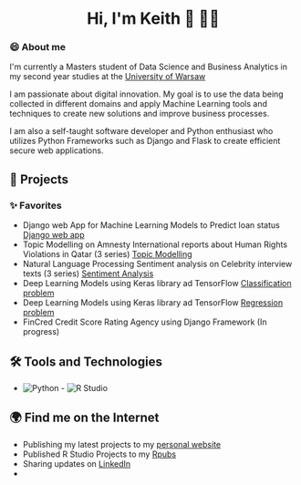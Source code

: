                                                
<div align="center">
  <h1>Hi, I'm Keith 👋 👨‍💻</h1>
</div>


### 😄 About me 
I'm currently a Masters student of Data Science and Business Analytics in my second year studies at the [University of Warsaw](https://en.uw.edu.pl/)

I am passionate about digital innovation. My goal is to use the data being collected in different domains and apply Machine Learning tools and techniques to create new solutions and improve business processes.

I am also a self-taught software developer and Python enthusiast who utilizes Python Frameworks such as Django and Flask to create efficient secure web applications.


## 🔭 Projects
### ✨ Favorites
- Django web App for Machine Learning Models to Predict loan status [Django web app](https://web-production-3150.up.railway.app/)
- Topic Modelling on Amnesty International reports about Human Rights Violations in Qatar (3 series) [Topic Modelling](https://github.com/Keith-Mpala/Topic-Modelling---Human-Rights-Abuses-in-Qatar-Part-3/blob/main/NLP%20Human%20Rights%20Abuses%20in%20Qatar%20Project%20Part%203.ipynb)
- Natural Language Processing Sentiment analysis on Celebrity interview texts (3 series) [Sentiment Analysis](https://github.com/Keith-Mpala/Natural-Language-Process---Celebrity-Interviews-Project-Part-1/blob/main/NLP%20Celebrity%20Interview%20Text%20Project%20Part%201.ipynb)
- Deep Learning Models using Keras library ad TensorFlow [Classification problem](https://github.com/Keith-Mpala/Deep-Learning-Models-using-Keras-library-Classification-problem/blob/main/Keras%20Cancer%20Classification%20Benign_%20Malign.ipynb)
- Deep Learning Models using Keras library ad TensorFlow [Regression problem](https://github.com/Keith-Mpala/Deep-Learning-Models-using-Keras-library-and-TensorFlow/blob/main/Keras%20Regression%20house%20price%20prediction.ipynb)
- FinCred Credit Score Rating Agency using Django Framework (In progress)

## 🛠  Tools and Technologies
- ![Python](https://img.shields.io/badge/-Python-333333?style=flat&logo=python) - ![R Studio](https://img.shields.io/badge/-R-333333?style=flat&logo=R)



## 🌍 Find me on the Internet 
- Publishing my latest projects to my [personal website](https://web-production-3150.up.railway.app/)
- Published R Studio Projects to my [Rpubs](https://rpubs.com/keith_mpala)
- Sharing updates on [LinkedIn](https://www.linkedin.com/in/keith-mpala-481a32128/)
- 
